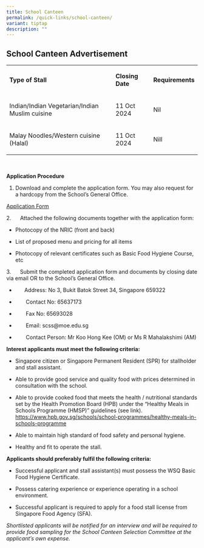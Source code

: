 ```yaml
---
title: School Canteen
permalink: /quick-links/school-canteen/
variant: tiptap
description: ""
---
```

<h2>School Canteen Advertisement</h2>
<table style="minWidth: 75px">
<colgroup>
<col>
<col>
<col>
</colgroup>
<tbody>
<tr>
<td rowspan="1" colspan="1">
<p><strong>Type of Stall</strong>
</p>
</td>
<td rowspan="1" colspan="1">
<p><strong>Closing Date</strong>
</p>
</td>
<td rowspan="1" colspan="1">
<p><strong>Requirements</strong>
</p>
</td>
</tr>
<tr>
<td rowspan="1" colspan="1">
<p>Indian/Indian Vegetarian/Indian Muslim cuisine</p>
</td>
<td rowspan="1" colspan="1">
<p>11 Oct 2024</p>
</td>
<td rowspan="1" colspan="1">
<p>Nil</p>
</td>
</tr>
<tr>
<td rowspan="1" colspan="1">
<p>Malay Noodles/Western cuisine (Halal)</p>
</td>
<td rowspan="1" colspan="1">
<p>11 Oct 2024</p>
</td>
<td rowspan="1" colspan="1">
<p>Nill</p>
</td>
</tr>
</tbody>
</table>
<p>&nbsp;</p>
<p><strong>Application Procedure</strong>
</p>
<ol data-tight="true" class="tight">
<li>
<p>Download and complete the application form. You may also request for a
hardcopy from the School’s General Office.</p>
</li>
</ol>
<p><a href="/files/School Canteen/Application_for_Canteen_Stall_FormBF7_250924.pdf" rel="noopener nofollow" target="_blank">Application Form</a>
</p>
<p>2.&nbsp;&nbsp;&nbsp;&nbsp;&nbsp; Attached the following documents together
with the application form:</p>
<ul data-tight="true" class="tight">
<li>
<p>Photocopy of the NRIC (front and back)</p>
</li>
<li>
<p>List of proposed menu and pricing for all items</p>
</li>
<li>
<p>Photocopy of relevant certificates such as Basic Food Hygiene Course,
etc</p>
</li>
</ul>
<p>3.&nbsp;&nbsp;&nbsp;&nbsp;&nbsp; Submit the completed application form
and documents by closing date via email OR to the School’s General Office.</p>
<ul data-tight="true" class="tight">
<li>
<p>&nbsp;&nbsp;&nbsp;&nbsp;&nbsp; Address: No 3, Bukit Batok Street 34, Singapore
659322</p>
</li>
<li>
<p>&nbsp;&nbsp;&nbsp;&nbsp;&nbsp;&nbsp; Contact No: 65637173</p>
</li>
<li>
<p>&nbsp;&nbsp;&nbsp;&nbsp;&nbsp;&nbsp; Fax No: 65693028</p>
</li>
<li>
<p>&nbsp;&nbsp;&nbsp;&nbsp;&nbsp;&nbsp; Email: <a rel="noopener noreferrer nofollow" target="_blank">scss@moe.edu.sg</a>
</p>
</li>
<li>
<p>&nbsp;&nbsp;&nbsp;&nbsp;&nbsp;&nbsp; Contact Person: Mr Koo Hong Kee (OM)
or Ms R Mahalakshimi (AM)</p>
</li>
</ul>
<p><strong>Interest applicants must meet the following criteria:</strong>
</p>
<ul data-tight="true" class="tight">
<li>
<p>Singapore citizen or Singapore Permanent Resident (SPR) for stallholder
and stall assistant.</p>
</li>
<li>
<p>Able to provide good service and quality food with prices determined in
consultation with the school.</p>
</li>
<li>
<p>Able to provide cooked food that meets the health / nutritional standards
set by the Health Promotion Board (HPB) under the “Healthy Meals in Schools
Programme (HMSP)” guidelines (see link). <a href="https://www.hpb.gov.sg/schools/school-programmes/healthy-meals-in-schools-programme" rel="noopener noreferrer nofollow" target="_blank">https://www.hpb.gov.sg/schools/school-programmes/healthy-meals-in-schools-programme</a>
</p>
</li>
<li>
<p>Able to maintain high standard of food safety and personal hygiene.</p>
</li>
<li>
<p>Healthy and fit to operate the stall.</p>
</li>
</ul>
<p><strong>Applicants should preferably fulfil the following criteria:</strong>
</p>
<ul data-tight="true" class="tight">
<li>
<p>Successful applicant and stall assistant(s) must possess the WSQ Basic
Food Hygiene Certificate.</p>
</li>
<li>
<p>Possess catering experience or experience operating in a school environment.</p>
</li>
<li>
<p>Successful applicant is required to apply for a food stall license from
Singapore Food Agency (SFA).</p>
</li>
</ul>
<p><em>Shortlisted applicants will be notified for an interview and will be required to provide food sampling for the School Canteen Selection Committee at the applicant’s own expense.</em>
</p>
<p>&nbsp;</p>
